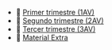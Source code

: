 - 🔹 [Primer trimestre (1AV)](1AV/)
- 🔹 [Segundo trimestre (2AV)](2AV/)
- 🔹 [Tercer trimestre (3AV)](3AV/)
- 📂 [Material Extra](EXTRA/)
